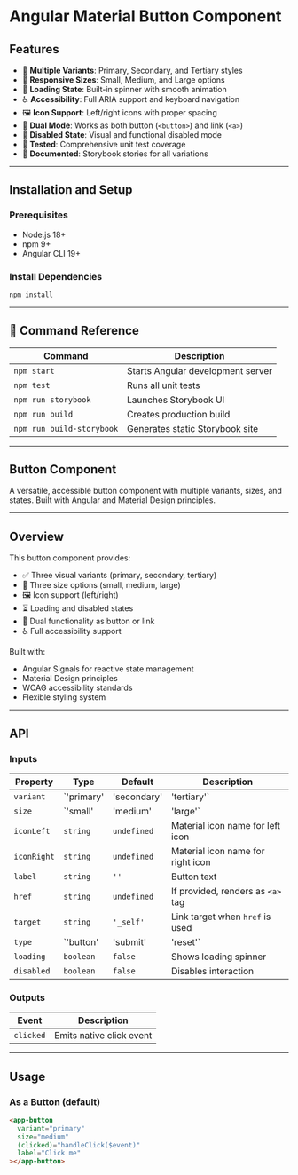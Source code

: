 # Angular Material Button Component

## Features

- 🎨 **Multiple Variants**: Primary, Secondary, and Tertiary styles
- 📏 **Responsive Sizes**: Small, Medium, and Large options
- 🔄 **Loading State**: Built-in spinner with smooth animation
- ♿ **Accessibility**: Full ARIA support and keyboard navigation
- 🖼️ **Icon Support**: Left/right icons with proper spacing
- 🔗 **Dual Mode**: Works as both button (`<button>`) and link (`<a>`)
- 🚫 **Disabled State**: Visual and functional disabled mode
- 🧪 **Tested**: Comprehensive unit test coverage
- 📖 **Documented**: Storybook stories for all variations

---

## Installation and Setup

### Prerequisites

- Node.js 18+
- npm 9+
- Angular CLI 19+

### Install Dependencies

```bash
npm install
```

---

## 📘 Command Reference

| Command                   | Description                          |
|---------------------------|--------------------------------------|
| `npm start`               | Starts Angular development server    |
| `npm test`                | Runs all unit tests                  |
| `npm run storybook`       | Launches Storybook UI                |
| `npm run build`           | Creates production build             |
| `npm run build-storybook` | Generates static Storybook site      |

---

## Button Component

A versatile, accessible button component with multiple variants, sizes, and states. Built with Angular and Material Design principles.

---

## Overview

This button component provides:

- ✅ Three visual variants (primary, secondary, tertiary)
- 📐 Three size options (small, medium, large)
- 🖼 Icon support (left/right)
- ⏳ Loading and disabled states
- 🔗 Dual functionality as button or link
- ♿ Full accessibility support

Built with:

- Angular Signals for reactive state management
- Material Design principles
- WCAG accessibility standards
- Flexible styling system

---

## API

### Inputs

| Property     | Type                                 | Default     | Description                          |
|--------------|--------------------------------------|-------------|--------------------------------------|
| `variant`    | `'primary' | 'secondary' | 'tertiary'` | `'primary'` | Visual style variant                 |
| `size`       | `'small' | 'medium' | 'large'`       | `'medium'`  | Size of the button                   |
| `iconLeft`   | `string`                              | `undefined` | Material icon name for left icon    |
| `iconRight`  | `string`                              | `undefined` | Material icon name for right icon   |
| `label`      | `string`                              | `''`        | Button text                          |
| `href`       | `string`                              | `undefined` | If provided, renders as `<a>` tag    |
| `target`     | `string`                              | `'_self'`   | Link target when `href` is used     |
| `type`       | `'button' | 'submit' | 'reset'`       | `'button'`  | HTML button type attribute           |
| `loading`    | `boolean`                             | `false`     | Shows loading spinner                |
| `disabled`   | `boolean`                             | `false`     | Disables interaction                 |

### Outputs

| Event     | Description               |
|-----------|---------------------------|
| `clicked` | Emits native click event  |

---

## Usage

### As a Button (default)

```html
<app-button 
  variant="primary"
  size="medium"
  (clicked)="handleClick($event)"
  label="Click me"
></app-button>
```